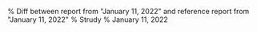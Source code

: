 % Diff between report from "January 11, 2022" and reference report from "January 11, 2022"
% Strudy
% January 11, 2022


